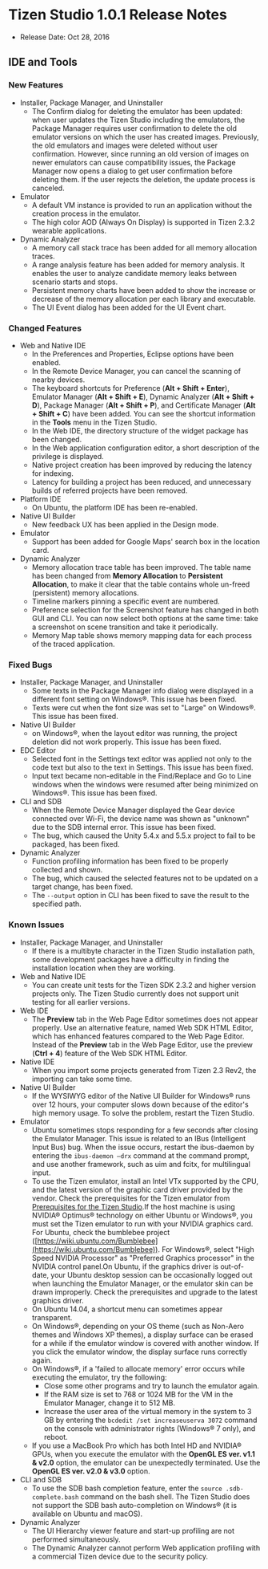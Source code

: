 
# Tizen Studio 1.0.1 Release Notes

- Release Date: Oct 28, 2016

## IDE and Tools

### New Features

- Installer, Package Manager, and Uninstaller
  - The Confirm dialog for deleting the emulator has been updated: when user updates the Tizen Studio including the emulators, the Package Manager requires user confirmation to delete the old emulator versions on which the user has created images. Previously, the old emulators and images were deleted without user confirmation. However, since running an old version of images on newer emulators can cause compatibility issues, the Package Manager now opens a dialog to get user confirmation before deleting them. If the user rejects the deletion, the update process is canceled.
- Emulator
  - A default VM instance is provided to run an application without the creation process in the emulator.
  - The high color AOD (Always On Display) is supported in Tizen 2.3.2 wearable applications.
- Dynamic Analyzer
  - A memory call stack trace has been added for all memory allocation traces.
  - A range analysis feature has been added for memory analysis. It enables the user to analyze candidate memory leaks between scenario starts and stops.
  - Persistent memory charts have been added to show the increase or decrease of the memory allocation per each library and executable.
  - The UI Event dialog has been added for the UI Event chart.

### Changed Features

- Web and Native IDE
  - In the Preferences and Properties, Eclipse options have been enabled.
  - In the Remote Device Manager, you can cancel the scanning of nearby devices.
  - The keyboard shortcuts for Preference (**Alt + Shift + Enter**), Emulator Manager (**Alt + Shift + E**), Dynamic Analyzer (**Alt + Shift + D**), Package Manager (**Alt + Shift + P**), and Certificate Manager (**Alt + Shift + C**) have been added. You can see the shortcut information in the **Tools** menu in the Tizen Studio.
  - In the Web IDE, the directory structure of the widget package has been changed.
  - In the Web application configuration editor, a short description of the privilege is displayed.
  - Native project creation has been improved by reducing the latency for indexing.
  - Latency for building a project has been reduced, and unnecessary builds of referred projects have been removed.
- Platform IDE
  - On Ubuntu, the platform IDE has been re-enabled.
- Native UI Builder
  - New feedback UX has been applied in the Design mode.
- Emulator
  - Support has been added for Google Maps' search box in the location card.
- Dynamic Analyzer
  - Memory allocation trace table has been improved. The table name has been changed from **Memory Allocation** to **Persistent Allocation**, to make it clear that the table contains whole un-freed (persistent) memory allocations.
  - Timeline markers pinning a specific event are numbered.
  - Preference selection for the Screenshot feature has changed in both GUI and CLI. You can now select both options at the same time: take a screenshot on scene transition and take it periodically.
  - Memory Map table shows memory mapping data for each process of the traced application.

### Fixed Bugs

- Installer, Package Manager, and Uninstaller
  - Some texts in the Package Manager info dialog were displayed in a different font setting on Windows®. This issue has been fixed.
  - Texts were cut when the font size was set to "Large" on Windows®. This issue has been fixed.
- Native UI Builder
  - on Windows®, when the layout editor was running, the project deletion did not work properly. This issue has been fixed.
- EDC Editor
  - Selected font in the Settings text editor was applied not only to the code text but also to the text in Settings. This issue has been fixed.
  - Input text became non-editable in the Find/Replace and Go to Line windows when the windows were resumed after being minimized on Windows®. This issue has been fixed.
- CLI and SDB
  - When the Remote Device Manager displayed the Gear device connected over Wi-Fi, the device name was shown as "unknown" due to the SDB internal error. This issue has been fixed.
  - The bug, which caused the Unity 5.4.x and 5.5.x project to fail to be packaged, has been fixed.
- Dynamic Analyzer
  - Function profiling information has been fixed to be properly collected and shown.
  - The bug, which caused the selected features not to be updated on a target change, has been fixed.
  - The `--output` option in CLI has been fixed to save the result to the specified path.

### Known Issues

- Installer, Package Manager, and Uninstaller
  - If there is a multibyte character in the Tizen Studio installation path, some development packages have a difficulty in finding the installation location when they are working.
- Web and Native IDE
  - You can create unit tests for the Tizen SDK 2.3.2 and higher version projects only. The Tizen Studio currently does not support unit testing for all earlier versions.
- Web IDE
  - The **Preview** tab in the Web Page Editor sometimes does not appear properly. Use an alternative feature, named Web SDK HTML Editor, which has enhanced features compared to the Web Page Editor. Instead of the **Preview** tab in the Web Page Editor, use the preview (**Ctrl + 4**) feature of the Web SDK HTML Editor.
- Native IDE
  - When you import some projects generated from Tizen 2.3 Rev2, the importing can take some time.
- Native UI Builder
  - If the WYSIWYG editor of the Native UI Builder for Windows® runs over 12 hours, your computer slows down because of the editor's high memory usage. To solve the problem, restart the Tizen Studio.
- Emulator
  - Ubuntu sometimes stops responding for a few seconds after closing the Emulator Manager. This issue is related to an IBus (Intelligent Input Bus) bug. When the issue occurs, restart the ibus-daemon by entering the `ibus-daemon –drx` command at the command prompt, and use another framework, such as uim and fcitx, for multilingual input.
  - To use the Tizen emulator, install an Intel VTx supported by the CPU, and the latest version of the graphic card driver provided by the vendor. Check the prerequisites for the Tizen emulator from [Prerequisites for the Tizen Studio](../setup/prerequisites.md).If the host machine is using NVIDIA® Optimus® technology on either Ubuntu or Windows®, you must set the Tizen emulator to run with your NVIDIA graphics card. For Ubuntu, check the bumblebee project ([https://wiki.ubuntu.com/Bumblebee](https://wiki.ubuntu.com/Bumblebee)). For Windows®, select "High Speed NVIDIA Processor" as "Preferred Graphics processor" in the NVIDIA control panel.On Ubuntu, if the graphics driver is out-of-date, your Ubuntu desktop session can be occasionally logged out when launching the Emulator Manager, or the emulator skin can be drawn improperly. Check the prerequisites and upgrade to the latest graphics driver.
  - On Ubuntu 14.04, a shortcut menu can sometimes appear transparent.
  - On Windows®, depending on your OS theme (such as Non-Aero themes and Windows XP themes), a display surface can be erased for a while if the emulator window is covered with another window. If you click the emulator window, the display surface runs correctly again.
  - On Windows®, if a 'failed to allocate memory' error occurs while executing the emulator, try the following:
    - Close some other programs and try to launch the emulator again.
    - If the RAM size is set to 768 or 1024 MB for the VM in the Emulator Manager, change it to 512 MB.
    - Increase the user area of the virtual memory in the system to 3 GB by entering the `bcdedit /set increaseuserva 3072` command on the console with administrator rights (Windows® 7 only), and reboot.
  - If you use a MacBook Pro which has both Intel HD and NVIDIA® GPUs, when you execute the emulator with the **OpenGL ES ver. v1.1 & v2.0** option, the emulator can be unexpectedly terminated. Use the **OpenGL ES ver. v2.0 & v3.0** option.
- CLI and SDB
  - To use the SDB bash completion feature, enter the `source .sdb-complete.bash` command on the bash shell. The Tizen Studio does not support the SDB bash auto-completion on Windows® (it is available on Ubuntu and macOS).
- Dynamic Analyzer
  - The UI Hierarchy viewer feature and start-up profiling are not performed simultaneously.
  - The Dynamic Analyzer cannot perform Web application profiling with a commercial Tizen device due to the security policy.
